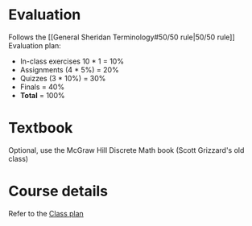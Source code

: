 # Evaluation
Follows the [[General Sheridan Terminology#50/50 rule|50/50 rule]]
Evaluation plan:
- In-class exercises 10 * 1 = 10%
- Assignments (4 * 5%) = 20%
- Quizzes (3 * 10%) = 30%
- Finals = 40%
- **Total** = 100%

# Textbook
Optional, use the McGraw Hill Discrete Math book (Scott Grizzard's old class)

# Course details
Refer to the <a href="https://slate.sheridancollege.ca/d2l/le/content/1136444/viewContent/14766729/View">Class plan</a>

